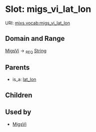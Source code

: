 
# Slot: migs_vi_lat_lon




URI: [mixs.vocab:migs_vi_lat_lon](https://w3id.org/mixs/vocab/migs_vi_lat_lon)


## Domain and Range

[MigsVi](MigsVi.md) ->  <sub>REQ</sub> [String](types/String.md)

## Parents

 *  is_a: [lat_lon](lat_lon.md)

## Children


## Used by

 * [MigsVi](MigsVi.md)
